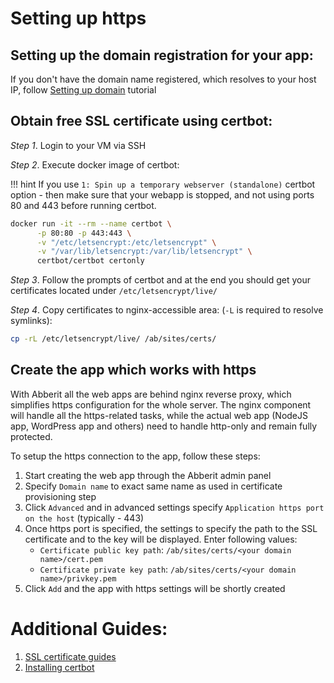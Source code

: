 # Setting up https 

## Setting up the domain registration for your app:
If you don't have the domain name registered, which resolves to your host IP, follow [Setting up domain](app-domain.md) tutorial

## Obtain free SSL certificate using certbot:
*Step 1*. Login to your VM via SSH

*Step 2*. Execute docker image of certbot:

!!! hint
    If you use `1: Spin up a temporary webserver (standalone)` certbot option - then make sure that your webapp is stopped, and not using ports 80 and 443 before running certbot.
```bash
docker run -it --rm --name certbot \
      -p 80:80 -p 443:443 \
      -v "/etc/letsencrypt:/etc/letsencrypt" \
      -v "/var/lib/letsencrypt:/var/lib/letsencrypt" \
      certbot/certbot certonly
```

*Step 3*. Follow the prompts of certbot and at the end you should get your certificates located under `/etc/letsencrypt/live/`

*Step 4*. Copy certificates to nginx-accessible area: (`-L` is required to resolve symlinks):
```bash
cp -rL /etc/letsencrypt/live/ /ab/sites/certs/
```

## Create the app which works with https
With Abberit all the web apps are behind nginx reverse proxy, which simplifies https configuration for the whole server. The nginx component will handle all the https-related tasks, while the actual web app (NodeJS app, WordPress app and others) need to handle http-only and remain fully protected.

To setup the https connection to the app, follow these steps:

1. Start creating the web app through the Abberit admin panel
2. Specify `Domain name` to exact same name as used in certificate provisioning step
3. Click `Advanced` and in advanced settings specify `Application https port on the host` (typically - 443)
4. Once https port is specified, the settings to specify the path to the SSL certificate and to the key will be displayed. Enter following values:
    * `Certificate public key path`: `/ab/sites/certs/<your domain name>/cert.pem`
    * `Certificate private key path`: `/ab/sites/certs/<your domain name>/privkey.pem`
5. Click `Add` and the app with https settings will be shortly created


# Additional Guides:
1. [SSL certificate guides](https://www.linode.com/docs/guides/security/ssl/)
2. [Installing certbot](https://www.linode.com/docs/guides/how-to-install-certbot-on-ubuntu-18-04/)